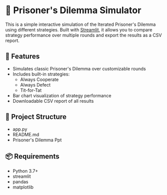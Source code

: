 # 🎲 Prisoner's Dilemma Simulator

This is a simple interactive simulation of the Iterated Prisoner's Dilemma using different strategies. Built with [Streamlit](https://streamlit.io), it allows you to compare strategy performance over multiple rounds and export the results as a CSV report.

## 🚀 Features

- Simulates classic Prisoner's Dilemma over customizable rounds
- Includes built-in strategies:
  - Always Cooperate
  - Always Defect
  - Tit-for-Tat
- Bar chart visualization of strategy performance
- Downloadable CSV report of all results

## 📁 Project Structure
- app.py
- README.md
- Prisoner's Dilemma Ppt

## 📦 Requirements

- Python 3.7+
- streamlit
- pandas
- matplotlib
